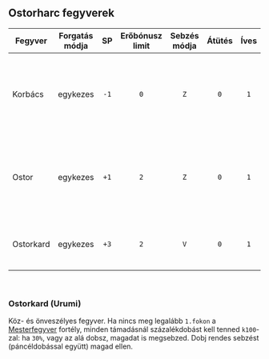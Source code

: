 ## Ostorharc fegyverek

<!-- tag: md_table_fegyver_start -->

| Fegyver   | Forgatás módja |  SP  | Erőbónusz limit | Sebzés módja | Átütés | Íves | Pengehossz | KÉ  |  TÉ  |  VÉ  | Sebesség | Kategória | Speciális                                                            |
| --------- | :------------: | :--: | :-------------: | :----------: | :----: | :--: | :--------: | :-: | :--: | :--: | :------: | :-------: | -------------------------------------------------------------------- |
| Korbács   |    egykezes    | `-1` |       `0`       |     `Z`      |  `0`   | `1`  |    `1`     | `8` | `10` | `2`  |   `6`    | ostorharc | Íves fegyvernek számít - a fegyver mögé "becsapó" tulajdonsága miatt |
| Ostor     |    egykezes    | `+1` |       `2`       |     `Z`      |  `0`   | `1`  |    `3`     | `2` | `14` | `6`  |   `8`    | ostorharc | Íves fegyvernek számít - a fegyver mögé "becsapó" tulajdonsága miatt |
| Ostorkard |    egykezes    | `+3` |       `2`       |     `V`      |  `0`   | `1`  |    `3`     | `4` | `14` | `10` |   `8`    | ostorharc | Minimum `Mf:1.fok` nélkül `30%` esély az önsebzésre                  |

<!-- tag: md_table_fegyver_end -->

<br />

### Ostorkard (Urumi)

Köz- és önveszélyes fegyver. Ha nincs meg legalább `1.fokon` a [Mesterfegyver](fortelyok.harci/mesterfegyver.md) fortély, minden támadásnál százalékdobást kell tenned `k100`-zal: ha `30%`, vagy az alá dobsz, magadat is megsebzed. Dobj rendes sebzést (páncéldobással együtt) magad ellen.
